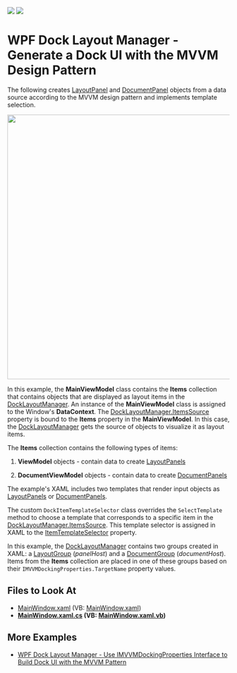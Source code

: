 <!-- default badges list -->
[![](https://img.shields.io/badge/Open_in_DevExpress_Support_Center-FF7200?style=flat-square&logo=DevExpress&logoColor=white)](https://supportcenter.devexpress.com/ticket/details/E4867)
[![](https://img.shields.io/badge/📖_How_to_use_DevExpress_Examples-e9f6fc?style=flat-square)](https://docs.devexpress.com/GeneralInformation/403183)
<!-- default badges end -->

# WPF Dock Layout Manager - Generate a Dock UI with the MVVM Design Pattern

The following creates [LayoutPanel](https://docs.devexpress.com/WPF/DevExpress.Xpf.Docking.LayoutPanel) and [DocumentPanel](https://docs.devexpress.com/WPF/DevExpress.Xpf.Docking.DocumentPanel) objects from a data source according to the MVVM design pattern and implements template selection.

<img src="https://user-images.githubusercontent.com/12169834/175355745-d50cc84d-c36e-4f4b-9db5-7b0dbd211b8a.png" width=600px/>

In this example, the **MainViewModel** class contains the **Items** collection that contains objects that are displayed as layout items in the [DockLayoutManager](https://docs.devexpress.com/WPF/DevExpress.Xpf.Docking.DockLayoutManager). An instance of the **MainViewModel** class is assigned to the Window's **DataContext**. The [DockLayoutManager.ItemsSource](https://docs.devexpress.com/WPF/DevExpress.Xpf.Docking.DockLayoutManager.ItemsSource) property is bound to the **Items** property in the **MainViewModel**. In this case, the [DockLayoutManager](https://docs.devexpress.com/WPF/DevExpress.Xpf.Docking.DockLayoutManager) gets the source of objects to  visualize it as layout items.

The **Items** collection contains the following types of items:

1. **ViewModel** objects - contain data to create [LayoutPanels](https://docs.devexpress.com/WPF/DevExpress.Xpf.Docking.LayoutPanel)

1. **DocumentViewModel** objects - contain data to create [DocumentPanels](https://docs.devexpress.com/WPF/DevExpress.Xpf.Docking.DocumentPanel)

The example's XAML includes two templates that render input objects as [LayoutPanels](https://docs.devexpress.com/WPF/DevExpress.Xpf.Docking.LayoutPanel) or [DocumentPanels](https://docs.devexpress.com/WPF/DevExpress.Xpf.Docking.DocumentPanel).

The custom `DockItemTemplateSelector` class overrides the `SelectTemplate` method to choose a template that corresponds to a specific item in the [DockLayoutManager.ItemsSource](https://docs.devexpress.com/WPF/DevExpress.Xpf.Docking.DockLayoutManager.ItemsSource). This template selector is assigned in XAML to the [ItemTemplateSelector](https://docs.devexpress.com/WPF/DevExpress.Xpf.Docking.DockLayoutManager.ItemTemplateSelector) property.
  
In this example, the [DockLayoutManager](https://docs.devexpress.com/WPF/DevExpress.Xpf.Docking.DockLayoutManager) contains two groups created in XAML: a [LayoutGroup](https://docs.devexpress.com/WPF/DevExpress.Xpf.Docking.LayoutGroup) (_panelHost_) and a [DocumentGroup](https://docs.devexpress.com/WPF/DevExpress.Xpf.Docking.DocumentGroup) (_documentHost_). Items from the **Items** collection are placed in one of these groups based on their `IMVVMDockingProperties.TargetName` property values.

<!-- default file list -->
## Files to Look At

* [MainWindow.xaml](./CS/WpfApplication19/MainWindow.xaml) (VB: [MainWindow.xaml](./VB/WpfApplication19/MainWindow.xaml))
* **[MainWindow.xaml.cs](./CS/WpfApplication19/MainWindow.xaml.cs) (VB: [MainWindow.xaml.vb](./VB/WpfApplication19/MainWindow.xaml.vb))**
<!-- default file list end -->

## More Examples

- [WPF Dock Layout Manager - Use IMVVMDockingProperties Interface to Build Dock UI with the MVVM Pattern](https://github.com/DevExpress-Examples/wpf-docklayoutmanager-use-imvvmdockingproperties-to-build-dock-ui-with-mvvm)
